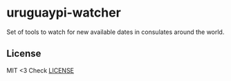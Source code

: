 uruguaypi-watcher
=================

Set of tools to watch for new available dates in consulates around the world.

## License

MIT <3
Check [LICENSE](./LICENSE)